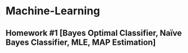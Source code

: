 # Machine-Learning
## Homework #1 [Bayes Optimal Classifier, Naïve Bayes Classifier, MLE, MAP Estimation] 
